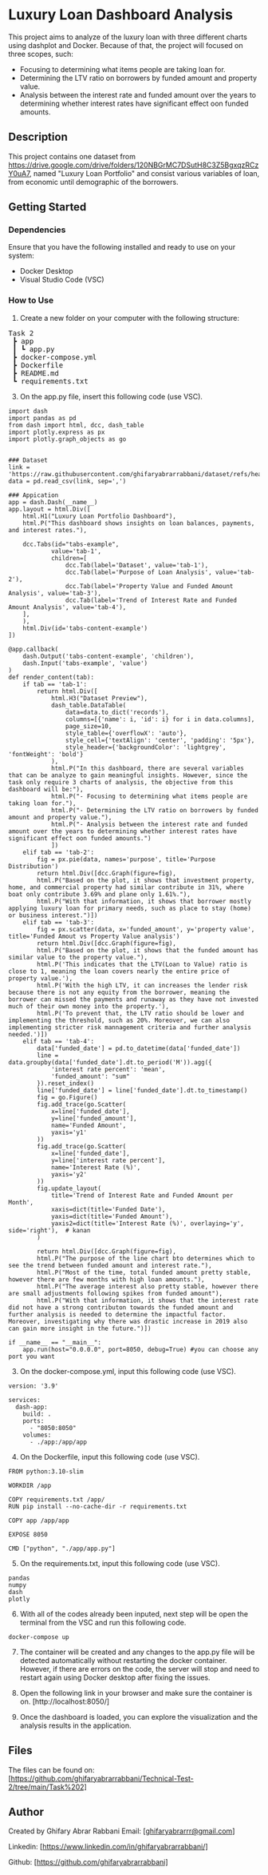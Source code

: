 # Luxury Loan Dashboard Analysis
This project aims to analyze of the luxury loan with three different charts using dashplot and Docker. Because of that, the project will focused on three scopes, such:
- Focusing to determining what items people are taking loan for.
- Determining the LTV ratio on borrowers by funded amount and property value.
- Analysis between the interest rate and funded amount over the years to determining whether interest rates have significant effect oon funded amounts.

## Description
This project contains one dataset from https://drive.google.com/drive/folders/120NBGrMC7DSutH8C3Z5BgxqzRCzY0uA7, named "Luxury Loan Portfolio" and consist various variables of loan, from economic until demographic of the borrowers.

## Getting Started
### Dependencies
Ensure that you have the following installed and ready to use on your system:
- Docker Desktop
- Visual Studio Code (VSC)

### How to Use
1. Create a new folder on your computer with the following structure:
<pre>
Task 2
 ┣ app
 ┃ ┗ app.py
 ┣ docker-compose.yml
 ┣ Dockerfile
 ┣ README.md
 ┗ requirements.txt
</pre>

3. On the app.py file, insert this following code (use VSC). 
```
import dash
import pandas as pd
from dash import html, dcc, dash_table
import plotly.express as px
import plotly.graph_objects as go


### Dataset
link = 'https://raw.githubusercontent.com/ghifaryabrarrabbani/dataset/refs/heads/main/LuxuryLoanPortfolio.csv'
data = pd.read_csv(link, sep=',')

### Appication
app = dash.Dash(__name__)
app.layout = html.Div([  
    html.H1("Luxury Loan Portfolio Dashboard"),
    html.P("This dashboard shows insights on loan balances, payments, and interest rates."),

    dcc.Tabs(id="tabs-example", 
            value='tab-1', 
            children=[
                dcc.Tab(label='Dataset', value='tab-1'),
                dcc.Tab(label='Purpose of Loan Analysis', value='tab-2'),
                dcc.Tab(label='Property Value and Funded Amount Analysis', value='tab-3'),
                dcc.Tab(label='Trend of Interest Rate and Funded Amount Analysis', value='tab-4'),
    ],
    ),
    html.Div(id='tabs-content-example')
])

@app.callback(
    dash.Output('tabs-content-example', 'children'),
    dash.Input('tabs-example', 'value')
)
def render_content(tab):
    if tab == 'tab-1':
        return html.Div([
            html.H3("Dataset Preview"),
            dash_table.DataTable(
                data=data.to_dict('records'),
                columns=[{'name': i, 'id': i} for i in data.columns],
                page_size=10,
                style_table={'overflowX': 'auto'},
                style_cell={'textAlign': 'center', 'padding': '5px'},
                style_header={'backgroundColor': 'lightgrey', 'fontWeight': 'bold'}
            ),
            html.P("In this dashboard, there are several variables that can be analyze to gain meaningful insights. However, since the task only require 3 charts of analysis, the objective from this dashboard will be:"),
            html.P("- Focusing to determining what items people are taking loan for."),
            html.P("- Determining the LTV ratio on borrowers by funded amount and property value."),
            html.P("- Analysis between the interest rate and funded amount over the years to determining whether interest rates have significant effect oon funded amounts.")
            ])
    elif tab == 'tab-2':
        fig = px.pie(data, names='purpose', title='Purpose Distribution')
        return html.Div([dcc.Graph(figure=fig),
        html.P("Based on the plot, it shows that investment property, home, and commercial property had similar contribute in 31%, where boat only contribute 3.69% and plane only 1.61%."),
        html.P("With that information, it shows that borrower mostly applying luxury loan for primary needs, such as place to stay (home) or business interest.")])
    elif tab == 'tab-3':
        fig = px.scatter(data, x='funded_amount', y='property value', title='Funded Amout vs Property Value analysis')
        return html.Div([dcc.Graph(figure=fig),
        html.P("Based on the plot, it shows that the funded amount has similar value to the property value."),
        html.P('This indicates that the LTV(Loan to Value) ratio is close to 1, meaning the loan covers nearly the entire price of property value.'),
        html.P('With the high LTV, it can increases the lender risk because there is not any equity from the borrower, meaning the borrower can missed the payments and runaway as they have not invested much of their own money into the property.'),
        html.P('To prevent that, the LTV ratio should be lower and implementing the threshold, such as 20%. Moreover, we can also implementing stricter risk mannagement criteria and further analysis needed.')])
    elif tab == 'tab-4':
        data['funded_date'] = pd.to_datetime(data['funded_date'])
        line = data.groupby(data['funded_date'].dt.to_period('M')).agg({
            'interest rate percent': 'mean',
            'funded_amount': "sum"
        }).reset_index()
        line['funded_date'] = line['funded_date'].dt.to_timestamp()
        fig = go.Figure()
        fig.add_trace(go.Scatter(
            x=line['funded_date'],
            y=line['funded_amount'],
            name='Funded Amount',
            yaxis='y1'
        ))
        fig.add_trace(go.Scatter(
            x=line['funded_date'],
            y=line['interest rate percent'],
            name='Interest Rate (%)',
            yaxis='y2'
        ))
        fig.update_layout(
            title='Trend of Interest Rate and Funded Amount per Month',
            xaxis=dict(title='Funded Date'),
            yaxis=dict(title='Funded Amount'),           
            yaxis2=dict(title='Interest Rate (%)', overlaying='y', side='right'),  # kanan
        )

        return html.Div([dcc.Graph(figure=fig),
        html.P("The purpose of the line chart bto determines which to see the trend between funded amount and interest rate."),
        html.P("Most of the time, total funded amount pretty stable, however there are few months with high loan amounts."),
        html.P("The average interest also pretty stable, however there are small adjustments following spikes from funded amount"),
        html.P("With that information, it shows that the interest rate did not have a strong contributon towards the funded amount and further analysis is needed to determine the impactful factor. Moreover, investigating why there was drastic increase in 2019 also can gain more insight in the future.")])

if __name__ == "__main__":
    app.run(host="0.0.0.0", port=8050, debug=True) #you can choose any port you want
```

3. On the docker-compose.yml, input this following code (use VSC).
```
version: '3.9'

services:
  dash-app:
    build: .
    ports:
      - "8050:8050"
    volumes:
      - ./app:/app/app
```

4. On the Dockerfile, input this following code (use VSC).
```
FROM python:3.10-slim

WORKDIR /app

COPY requirements.txt /app/
RUN pip install --no-cache-dir -r requirements.txt

COPY app /app/app

EXPOSE 8050

CMD ["python", "./app/app.py"]
```

5. On the requirements.txt, input this following code (use VSC).
```
pandas
numpy
dash
plotly
```

6. With all of the codes already been inputed, next step will be open the terminal from the VSC and run this following code.
```
docker-compose up
```

7. The container will be created and any changes to the app.py file will be detected automatically without restarting the docker container. However, if there are errors on the code, the server will stop and need to restart again using Docker desktop after fixing the issues. 

8. Open the following link in your browser and make sure the container is on.
[http://localhost:8050/]

9. Once the dashboard is loaded, you can explore the visualization and the analysis results in the application.

## Files
The files can be found on:
[https://github.com/ghifaryabrarrabbani/Technical-Test-2/tree/main/Task%202]

## Author
Created by Ghifary Abrar Rabbani Email: [ghifaryabrarrr@gmail.com]

Linkedin: [https://www.linkedin.com/in/ghifaryabrarrabbani/]

Github: [https://github.com/ghifaryabrarrabbani]
